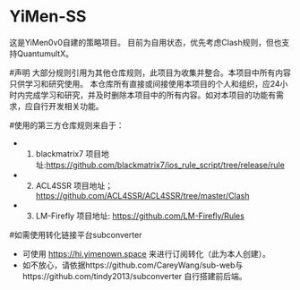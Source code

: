 # YiMen-SS
  这是YiMen0v0自建的策略项目。
  目前为自用状态，优先考虑Clash规则，但也支持QuantumultX。
  
#声明 
大部分规则引用为其他仓库规则，此项目为收集并整合。本项目中所有内容只供学习和研究使用。
本仓库所有直接或间接使用本项目的个人和组织，应24小时内完成学习和研究，并及时删除本项目中的所有内容。如对本项目的功能有需求，应自行开发相关功能。

#使用的第三方仓库规则来自于：
* 1. blackmatrix7 项目地址:https://github.com/blackmatrix7/ios_rule_script/tree/release/rule
* 2. ACL4SSR 项目地址；https://github.com/ACL4SSR/ACL4SSR/tree/master/Clash
* 3. LM-Firefly 项目地址: https://github.com/LM-Firefly/Rules

#如需使用转化链接平台subconverter
* 可使用 https://hi.yimenown.space 来进行订阅转化（此为本人创建）。
* 如不放心，请依据https://github.com/CareyWang/sub-web与https://github.com/tindy2013/subconverter 自行搭建前后端。
